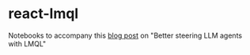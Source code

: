 # react-lmql

Notebooks to accompany this [blog post](https://vivien000.github.io/blog/journal/better-steering-LLM-agents-with-LMQL.html) on "Better steering LLM agents with LMQL"
